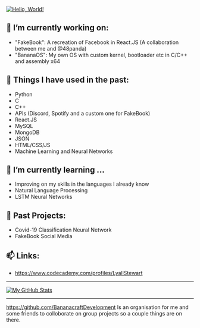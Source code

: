 [![Hello, World!](https://camo.githubusercontent.com/b40aa6e0a49e00065a11b3773f9f4d7098be2fed4da538a0a32abb74992a7869/68747470733a2f2f726973686176616e616e642e6769746875622e696f2f7374617469632f696d616765732f6772656574696e67732e676966)]()


## 🔭 I’m currently working on:
  - "FakeBook": A recreation of Facebook in React.JS (A collaboration between me and @48panda)
  - "BananaOS": My own OS with custom kernel, bootloader etc in C/C++ and assembly x64

## 💬 Things I have used in the past:
  - Python
  - C
  - C++
  - APIs (Discord, Spotify and a custom one for FakeBook)
  - React.JS
  - MySQL
  - MongoDB
  - JSON
  - HTML/CSS/JS
  - Machine Learning and Neural Networks

## 🌱 I’m currently learning ...
  - Improving on my skills in the languages I already know
  - Natural Language Processing
  - LSTM Neural Networks

## 📓 Past Projects:
  - Covid-19 Classification Neural Network
  - FakeBook Social Media

## 📫 Links:
  - https://www.codecademy.com/profiles/LyallStewart
 
---
 
 [![My GitHub Stats](https://github-readme-stats.vercel.app/api/?username=lyallstewart&count_private=true&theme=tokyonight&showicons=true)]()
 
---

https://github.com/BananacraftDevelopment Is an organisation for me and some friends to colloborate on group projects so a couple things are on there.
